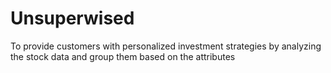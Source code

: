 # Unsuperwised
To provide customers with personalized investment strategies by analyzing the stock data and group them based on the attributes 
